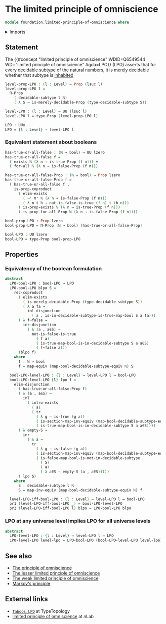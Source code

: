 # The limited principle of omniscience

```agda
module foundation.limited-principle-of-omniscience where
```

<details><summary>Imports</summary>

```agda
open import elementary-number-theory.natural-numbers

open import foundation.booleans
open import foundation.coproduct-types
open import foundation.decidable-subtypes
open import foundation.decidable-types
open import foundation.dependent-pair-types
open import foundation.disjunction
open import foundation.equivalences
open import foundation.existential-quantification
open import foundation.logical-equivalences
open import foundation.negation
open import foundation.propositions
open import foundation.raising-universe-levels
open import foundation.transport-along-identifications
open import foundation.universal-quantification
open import foundation.universe-levels
```

</details>

## Statement

The
{{#concept "limited principle of omniscience" WDID=Q6549544 WD="limited principle of omniscience" Agda=LPO}}
(LPO) asserts that for every
[decidable subtype](foundation.decidable-subtypes.md) of the
[natural numbers](elementary-number-theory.natural-numbers.md), it is
[merely decidable](foundation.decidable-types.md) whether that subtype is
[inhabited](foundation.inhabited-subtypes.md)

```agda
level-prop-LPO : (l : Level) → Prop (lsuc l)
level-prop-LPO l =
  Π-Prop
    ( decidable-subtype l ℕ)
    ( λ S → is-merely-decidable-Prop (type-decidable-subtype S))

level-LPO : (l : Level) → UU (lsuc l)
level-LPO l = type-Prop (level-prop-LPO l)

LPO : UUω
LPO = {l : Level} → level-LPO l
```

### Equivalent statement about booleans

```agda
has-true-or-all-false : (ℕ → bool) → UU lzero
has-true-or-all-false f =
  ( exists ℕ (λ n → is-true-Prop (f n))) +
  ( for-all ℕ (λ n → is-false-Prop (f n)))

has-true-or-all-false-Prop : (ℕ → bool) → Prop lzero
has-true-or-all-false-Prop f =
  ( has-true-or-all-false f ,
    is-prop-coproduct
      ( elim-exists
        ( ¬' ∀' ℕ (λ n → is-false-Prop (f n)))
        ( λ n t h → not-is-false-is-true (f n) t (h n)))
      ( is-prop-exists ℕ (λ n → is-true-Prop (f n)))
      ( is-prop-for-all-Prop ℕ (λ n → is-false-Prop (f n))))

bool-prop-LPO : Prop lzero
bool-prop-LPO = Π-Prop (ℕ → bool) (has-true-or-all-false-Prop)

bool-LPO : UU lzero
bool-LPO = type-Prop bool-prop-LPO
```

## Properties

### Equivalency of the boolean formulation

```agda
abstract
  LPO-bool-LPO : bool-LPO → LPO
  LPO-bool-LPO blpo S =
    rec-coproduct
      ( elim-exists
        ( is-merely-decidable-Prop (type-decidable-subtype S))
        ( λ a fa →
          inl-disjunction
            ( a , is-in-decidable-subtype-is-true-map-bool S a fa)))
      ( λ f~false →
        inr-disjunction
          ( λ (a , a∈S) →
            not-is-false-is-true
              ( f a)
              ( is-true-map-bool-is-in-decidable-subtype S a a∈S)
              ( f~false a)))
      (blpo f)
    where
      f : ℕ → bool
      f = map-equiv (map-bool-decidable-subtype-equiv ℕ) S

  bool-LPO-level-LPO : {l : Level} → level-LPO l → bool-LPO
  bool-LPO-level-LPO {l} lpo f =
    elim-disjunction
      ( has-true-or-all-false-Prop f)
      ( λ (a , a∈S) →
        inl
          ( intro-exists
            ( a)
            ( tr
              ( λ g → is-true (g a))
              ( is-section-map-inv-equiv (map-bool-decidable-subtype-equiv ℕ) f)
              ( is-true-map-bool-is-in-decidable-subtype S a a∈S))))
      ( λ empty-S →
        inr
          ( λ a →
            tr
              ( λ g → is-false (g a))
              ( is-section-map-inv-equiv (map-bool-decidable-subtype-equiv ℕ) f)
              ( is-false-map-bool-is-not-in-decidable-subtype
                ( S)
                ( a)
                ( λ a∈S → empty-S (a , a∈S)))))
      ( lpo S)
    where
      S : decidable-subtype l ℕ
      S = map-inv-equiv (map-bool-decidable-subtype-equiv ℕ) f

  level-LPO-iff-bool-LPO : (l : Level) → level-LPO l ↔ bool-LPO
  pr1 (level-LPO-iff-bool-LPO _) = bool-LPO-level-LPO
  pr2 (level-LPO-iff-bool-LPO l) blpo = LPO-bool-LPO blpo
```

### LPO at any universe level implies LPO for all universe levels

```agda
abstract
  LPO-level-LPO : {l : Level} → level-LPO l → LPO
  LPO-level-LPO level-lpo = LPO-bool-LPO (bool-LPO-level-LPO level-lpo)
```

## See also

- [The principle of omniscience](foundation.principle-of-omniscience.md)
- [The lesser limited principle of omniscience](foundation.lesser-limited-principle-of-omniscience.md)
- [The weak limited principle of omniscience](foundation.weak-limited-principle-of-omniscience.md)
- [Markov's principle](logic.markovs-principle.md)

## External links

- [`Taboos.LPO`](https://martinescardo.github.io/TypeTopology/Taboos.LPO.html)
  at TypeTopology
- [limited principle of omniscience](https://ncatlab.org/nlab/show/limited+principle+of+omniscience)
  at $n$Lab
